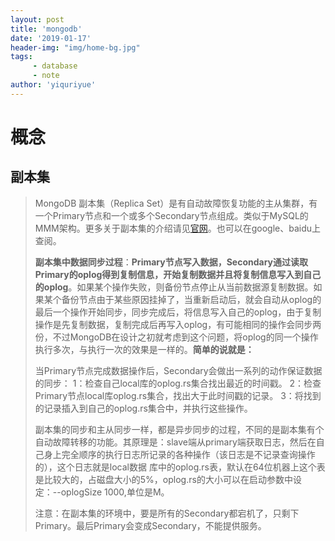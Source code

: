 ```yaml
---
layout: post
title: 'mongodb'
date: '2019-01-17'
header-img: "img/home-bg.jpg"
tags:
     - database
     - note
author: 'yiquriyue'
---
```


# 概念

## 副本集

> MongoDB 副本集（Replica Set）是有自动故障恢复功能的主从集群，有一个Primary节点和一个或多个Secondary节点组成。类似于MySQL的MMM架构。更多关于副本集的介绍请见[官网](http://docs.mongodb.org/manual/core/replication-introduction/)。也可以在google、baidu上查阅。
>
> ​      **副本集中数据同步过程**：**Primary节点写入数据，Secondary通过读取Primary的oplog得到复制信息，开始复制数据并且将复制信息写入到自己的oplog**。如果某个操作失败，则备份节点停止从当前数据源复制数据。如果某个备份节点由于某些原因挂掉了，当重新启动后，就会自动从oplog的最后一个操作开始同步，同步完成后，将信息写入自己的oplog，由于复制操作是先复制数据，复制完成后再写入oplog，有可能相同的操作会同步两份，不过MongoDB在设计之初就考虑到这个问题，将oplog的同一个操作执行多次，与执行一次的效果是一样的。**简单的说就是：**
>
> 当Primary节点完成数据操作后，Secondary会做出一系列的动作保证数据的同步：
> 1：检查自己local库的oplog.rs集合找出最近的时间戳。
> 2：检查Primary节点local库oplog.rs集合，找出大于此时间戳的记录。
> 3：将找到的记录插入到自己的oplog.rs集合中，并执行这些操作。
>
> ​        副本集的同步和主从同步一样，都是异步同步的过程，不同的是副本集有个自动故障转移的功能。其原理是：slave端从primary端获取日志，然后在自己身上完全顺序的执行日志所记录的各种操作（该日志是不记录查询操作的），这个日志就是local数据  库中的oplog.rs表，默认在64位机器上这个表是比较大的，占磁盘大小的5%，oplog.rs的大小可以在启动参数中设  定：--oplogSize 1000,单位是M。
> 
>​      注意：在副本集的环境中，要是所有的Secondary都宕机了，只剩下Primary。最后Primary会变成Secondary，不能提供服务。